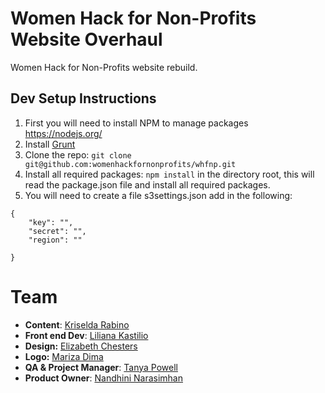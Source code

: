 # Women Hack for Non-Profits Website Overhaul
Women Hack for Non-Profits website rebuild.

## Dev Setup Instructions

1. First you will need to install NPM to manage packages https://nodejs.org/
2. Install [Grunt](http://gruntjs.com/getting-started)
3. Clone the repo: `git clone git@github.com:womenhackfornonprofits/whfnp.git`
4. Install all required packages:
	`npm install`
	in the directory root, this will read the package.json file and install all required packages.
5. You will need to create a file s3settings.json add in the following:

```
{
    "key": "",
    "secret": "",
    "region": ""

}
```

# Team

* **Content**: [Kriselda Rabino](https://github.com/krissy)
* **Front end Dev**: [Liliana Kastilio](https://www.lilianakastilio.co.uk)
* **Design:** [Elizabeth Chesters](http://echesters.co.uk)
* **Logo:** [Mariza Dima](https://twitter.com/Marizolde)
* **QA & Project Manager**: [Tanya Powell](http://tanyapowell.co.uk)
* **Product Owner**: [Nandhini Narasimhan](http://nandhini31.github.io)

